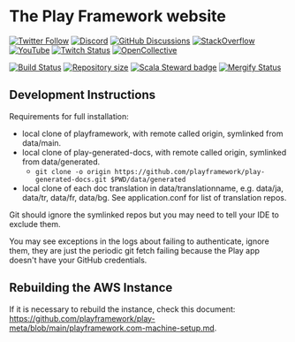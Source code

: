 # The Play Framework website

[![Twitter Follow](https://img.shields.io/twitter/follow/playframework?label=follow&style=flat&logo=twitter&color=brightgreen)](https://twitter.com/playframework)
[![Discord](https://img.shields.io/discord/931647755942776882?logo=discord&logoColor=white)](https://discord.gg/g5s2vtZ4Fa)
[![GitHub Discussions](https://img.shields.io/github/discussions/playframework/playframework?&logo=github&color=brightgreen)](https://github.com/playframework/playframework/discussions)
[![StackOverflow](https://img.shields.io/static/v1?label=stackoverflow&logo=stackoverflow&logoColor=fe7a16&color=brightgreen&message=playframework)](https://stackoverflow.com/tags/playframework)
[![YouTube](https://img.shields.io/youtube/channel/views/UCRp6QDm5SDjbIuisUpxV9cg?label=watch&logo=youtube&style=flat&color=brightgreen&logoColor=ff0000)](https://www.youtube.com/channel/UCRp6QDm5SDjbIuisUpxV9cg)
[![Twitch Status](https://img.shields.io/twitch/status/playframework?logo=twitch&logoColor=white&color=brightgreen&label=live%20stream)](https://www.twitch.tv/playframework)
[![OpenCollective](https://img.shields.io/opencollective/all/playframework?label=financial%20contributors&logo=open-collective)](https://opencollective.com/playframework)

[![Build Status](https://github.com/playframework/playframework.com/actions/workflows/build-test.yml/badge.svg)](https://github.com/playframework/playframework.com/actions/workflows/build-test.yml)
[![Repository size](https://img.shields.io/github/repo-size/playframework/playframework.com.svg?logo=git)](https://github.com/playframework/playframework.com)
[![Scala Steward badge](https://img.shields.io/badge/Scala_Steward-helping-blue.svg?style=flat&logo=data:image/png;base64,iVBORw0KGgoAAAANSUhEUgAAAA4AAAAQCAMAAAARSr4IAAAAVFBMVEUAAACHjojlOy5NWlrKzcYRKjGFjIbp293YycuLa3pYY2LSqql4f3pCUFTgSjNodYRmcXUsPD/NTTbjRS+2jomhgnzNc223cGvZS0HaSD0XLjbaSjElhIr+AAAAAXRSTlMAQObYZgAAAHlJREFUCNdNyosOwyAIhWHAQS1Vt7a77/3fcxxdmv0xwmckutAR1nkm4ggbyEcg/wWmlGLDAA3oL50xi6fk5ffZ3E2E3QfZDCcCN2YtbEWZt+Drc6u6rlqv7Uk0LdKqqr5rk2UCRXOk0vmQKGfc94nOJyQjouF9H/wCc9gECEYfONoAAAAASUVORK5CYII=)](https://scala-steward.org)
[![Mergify Status](https://img.shields.io/endpoint.svg?url=https://api.mergify.com/v1/badges/playframework/playframework.com&style=flat)](https://mergify.com)

## Development Instructions

Requirements for full installation:
- local clone of playframework, with remote called origin, symlinked from data/main.
- local clone of play-generated-docs, with remote called origin, symlinked from data/generated.
  - `git clone -o origin https://github.com/playframework/play-generated-docs.git $PWD/data/generated`
- local clone of each doc translation in data/translationname, e.g. data/ja, data/tr, data/fr, data/bg. See application.conf for list of translation repos.

Git should ignore the symlinked repos but you may need to tell your IDE to exclude them.

You may see exceptions in the logs about failing to authenticate, ignore them, they are just the periodic git fetch failing because the Play app doesn't have your GitHub credentials.

## Rebuilding the AWS Instance

If it is necessary to rebuild the instance, check this document: <https://github.com/playframework/play-meta/blob/main/playframework.com-machine-setup.md>.
